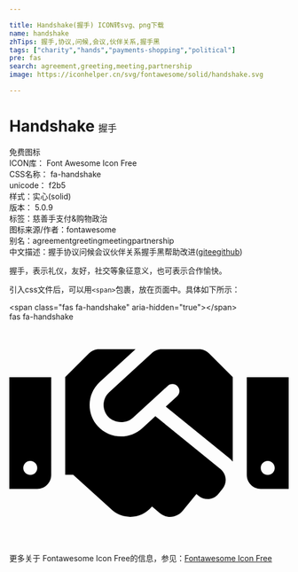 ```yaml
---

title: Handshake(握手) ICON转svg、png下载
name: handshake
zhTips: 握手,协议,问候,会议,伙伴关系,握手黑
tags: ["charity","hands","payments-shopping","political"]
pre: fas
search: agreement,greeting,meeting,partnership
image: https://iconhelper.cn/svg/fontawesome/solid/handshake.svg

---
```


# Handshake  <small style="font-size: 60%;font-weight: 100">握手</small>


<div class="detail-page">
<p>
<span><span class="badge-success badge">免费图标</span> </span>
<br/>
<span>
ICON库：
<span class="badge-secondary badge">Font Awesome Icon Free</span> 
</span>
<br/>
<span>
CSS名称：
<span class="badge-secondary badge">fa-handshake</span> 
</span>
<br/>
<span>
unicode：
<span class="badge-secondary badge">f2b5</span> 
<copy-btn content='f2b5' btn-title=""></copy-btn>
<copy-btn :content='String.fromCodePoint(parseInt("f2b5", 16))' btn-title="复制U"></copy-btn>
</span><br/><span>样式：<span class="badge-light badge">实心(solid)</span></span>
<br/>
<span>
版本：
<span class="badge-secondary badge">5.0.9</span> 
</span><br/><span>标签：<span class="badge-light badge"><router-link to="/tags/charity.html">慈善</router-link></span><span class="badge-light badge"><router-link to="/tags/hands.html">手</router-link></span><span class="badge-light badge"><router-link to="/tags/payments-shopping.html">支付&购物</router-link></span><span class="badge-light badge"><router-link to="/tags/political.html">政治</router-link></span></span>
<br/>
<span>图标来源/作者：<span class="badge-light badge">fontawesome</span></span> 
<br/>
<span>别名：<span class="badge-light badge">agreement</span><span class="badge-light badge">greeting</span><span class="badge-light badge">meeting</span><span class="badge-light badge">partnership</span></span><br/><span class="zh-detail">中文描述：<span class="badge-primary badge">握手</span><span class="badge-primary badge">协议</span><span class="badge-primary badge">问候</span><span class="badge-primary badge">会议</span><span class="badge-primary badge">伙伴关系</span><span class="badge-primary badge">握手黑</span><span class="help-link"><span>帮助改进</span>(<a href="https://gitee.com/liuwave/icon-helper/edit/master/json/fontawesome/solid/handshake.json" target="_blank" rel="noopener noreferrer">gitee</a><a href="https://github.com/liuwave/icon-helper/edit/master/json/fontawesome/solid/handshake.json" target="_blank" rel="noopener noreferrer">github</a></span>)</span><br/>
</p>
</div><div class="description description alert alert-light">握手，表示礼仪，友好，社交等象征意义，也可表示合作愉快。</div>
<div class="alert alert-dark">
  <i class="fas fa-handshake fa-xs"></i>
  <i class="fas fa-handshake fa-sm"></i>
  <i class="fas fa-handshake fa-lg"></i>
  <i class="fas fa-handshake fa-2x"></i>
  <i class="fas fa-handshake fa-3x"></i>
  <i class="fas fa-handshake fa-5x"></i>
  <i class="fas fa-handshake fa-7x"></i>
</div>
<div>
  <p>引入css文件后，可以用<code>&lt;span&gt;</code>包裹，放在页面中。具体如下所示：    
  </p>
  <div class="alert alert-primary" style="font-size: 14px">
    &lt;span class="fas fa-handshake" aria-hidden="true"&gt;&lt;/span&gt;
    <copy-btn content='<span class="fas fa-handshake" aria-hidden="true"></span>'></copy-btn>
  </div>
  <div class="alert alert-secondary">
    <i class="fas fa-handshake"
    style="font-size: 24px"
    aria-hidden="true"></i> fas fa-handshake
    <copy-btn content="fas fa-handshake" btn-title="复制图标名称"></copy-btn>
  </div>
</div>
<div id="svg" class="svg-wrap">
<svg xmlns="http://www.w3.org/2000/svg" viewBox="0 0 640 512"><path d="M434.7 64h-85.9c-8 0-15.7 3-21.6 8.4l-98.3 90c-.1.1-.2.3-.3.4-16.6 15.6-16.3 40.5-2.1 56 12.7 13.9 39.4 17.6 56.1 2.7.1-.1.3-.1.4-.2l79.9-73.2c6.5-5.9 16.7-5.5 22.6 1 6 6.5 5.5 16.6-1 22.6l-26.1 23.9L504 313.8c2.9 2.4 5.5 5 7.9 7.7V128l-54.6-54.6c-5.9-6-14.1-9.4-22.6-9.4zM544 128.2v223.9c0 17.7 14.3 32 32 32h64V128.2h-96zm48 223.9c-8.8 0-16-7.2-16-16s7.2-16 16-16 16 7.2 16 16-7.2 16-16 16zM0 384h64c17.7 0 32-14.3 32-32V128.2H0V384zm48-63.9c8.8 0 16 7.2 16 16s-7.2 16-16 16-16-7.2-16-16c0-8.9 7.2-16 16-16zm435.9 18.6L334.6 217.5l-30 27.5c-29.7 27.1-75.2 24.5-101.7-4.4-26.9-29.4-24.8-74.9 4.4-101.7L289.1 64h-83.8c-8.5 0-16.6 3.4-22.6 9.4L128 128v223.9h18.3l90.5 81.9c27.4 22.3 67.7 18.1 90-9.3l.2-.2 17.9 15.5c15.9 13 39.4 10.5 52.3-5.4l31.4-38.6 5.4 4.4c13.7 11.1 33.9 9.1 45-4.7l9.5-11.7c11.2-13.8 9.1-33.9-4.6-45.1z"/></svg>
</div>
<detail full-name='fa-handshake'></detail>

<Vssue title="关于“Handshake”的评论" />
    
<div><p>更多关于  Fontawesome Icon Free的信息，参见：<a target="_blank" href="https://iconhelper.cn/fontawesome.html">Fontawesome Icon Free</a>
</p></div>
